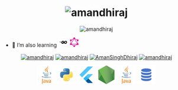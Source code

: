 <h1 align="center"><img width="150px" src="https://i.pinimg.com/originals/11/74/21/1174215797dec302c416c52eaac5fc46.png" alt="amandhiraj" /></h1>
<p align="center"> <img src="https://komarev.com/ghpvc/?username=amandhiraj" alt="amandhiraj" /> </p>

- 🌱 I’m also learning <img alt="Python" width="26px" src="https://raw.githubusercontent.com/github/explore/80688e429a7d4ef2fca1e82350fe8e3517d3494d/topics/go/go.png" /> <img alt="GraphQL" width="26px" src="https://raw.githubusercontent.com/github/explore/80688e429a7d4ef2fca1e82350fe8e3517d3494d/topics/graphql/graphql.png" />

<p align="center"> 
<a href="https://twitter.com/amandhiraj" target="blank"><img align="center" src="https://cdn.jsdelivr.net/npm/simple-icons@3.0.1/icons/twitter.svg" alt="amandhiraj" height="20" width="20" /></a>
<a href="https://linkedin.com/in/amandhiraj" target="blank"><img align="center" src="https://cdn.jsdelivr.net/npm/simple-icons@3.0.1/icons/linkedin.svg" alt="amandhiraj" height="20" width="20" /></a>
<a href="https://fb.com/AmanSinghDhiraj" target="blank"><img align="center" src="https://cdn.jsdelivr.net/npm/simple-icons@3.0.1/icons/facebook.svg" alt="AmanSinghDhiraj" height="20" width="20" /></a>
<a href="https://instagram.com/amandhiraj" target="blank"><img align="center" src="https://cdn.jsdelivr.net/npm/simple-icons@3.0.1/icons/instagram.svg" alt="amandhiraj" height="20" width="20" /></a>
</p>

<p align="center">
<img alt="Java" width="50px" src="https://raw.githubusercontent.com/github/explore/80688e429a7d4ef2fca1e82350fe8e3517d3494d/topics/java/java.png" />
<img alt="Python" width="50px" src="https://raw.githubusercontent.com/github/explore/80688e429a7d4ef2fca1e82350fe8e3517d3494d/topics/python/python.png" />
<img alt="Flutter" width="50px" src="https://raw.githubusercontent.com/github/explore/80688e429a7d4ef2fca1e82350fe8e3517d3494d/topics/flutter/flutter.png" />
<img alt="Node.js" width="50px" src="https://raw.githubusercontent.com/github/explore/80688e429a7d4ef2fca1e82350fe8e3517d3494d/topics/nodejs/nodejs.png" />
<img alt="Java" width="50px" src="https://raw.githubusercontent.com/github/explore/80688e429a7d4ef2fca1e82350fe8e3517d3494d/topics/java/java.png" />
<img alt="SQL" width="50px" src="https://raw.githubusercontent.com/github/explore/80688e429a7d4ef2fca1e82350fe8e3517d3494d/topics/sql/sql.png" />
</p>
